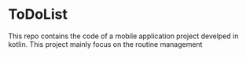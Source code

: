 # ToDoList
This repo contains the code of a mobile application project develped in kotlin. This project mainly focus on the routine management
